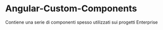 # Angular-Custom-Components
Contiene una serie di componenti spesso utilizzati sui progetti Enterprise
